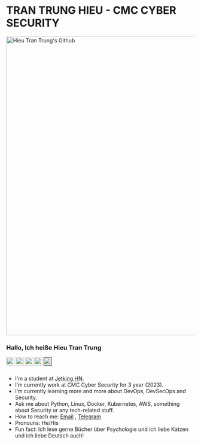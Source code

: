 # TRAN TRUNG HIEU - CMC CYBER SECURITY

<img align="center" alt="Hieu Tran Trung's Github" width="1200" height="800" src="https://github.com/HieuTT-Cloud/Tran-Trung-Hieu/blob/main/SOC.jpg" />


### Hallo, Ich heiße Hieu Tran Trung
<a href="https://www.linkedin.com/in/hieutt-cloud/">
  <img align="left" alt="Hieu Tran Trung 's Linkdein" width="22px" src="https://cdn.jsdelivr.net/npm/simple-icons@v3/icons/linkedin.svg" />
</a>
<a href="https://github.com/HieuTT-Cloud">
  <img align="left" alt="Hieu Tran Trung's Github" width="22px" src="https://cdn.jsdelivr.net/npm/simple-icons@v3/icons/github.svg" />
</a>
<a href="https://t.me/HieuTT_Cloud">
  <img align="left" alt="Hieu Tran Trung's Telegram" width="22px" src="https://cdn.jsdelivr.net/npm/simple-icons@v3/icons/telegram.svg" />
</a>
<a href="https://www.facebook.com/KS.VicentTran/">
  <img align="left" alt="Hieu Tran Trung's Facebook" width="22px" src="https://cdn.jsdelivr.net/npm/simple-icons@v3/icons/facebook.svg" />
</a>
<a href="">
  <img align="left" alt="Hieu Tran Trung's Youtube" width="22px" src="https://cdn.jsdelivr.net/npm/simple-icons@v3/icons/youtube.svg" />
</a>

<br/>
<br/>



-  I'm a student at [Jetking HN](https://jetking.fpt.edu.vn/).
-  I’m currently work at CMC Cyber Security for 3 year (2023).
-  I’m currently learning more and more about DevOps, DevSecOps and Security.
-  Ask me about Python, Linux, Docker, Kubernetes, AWS, something about Security or any tech-related stuff.
-  How to reach me: [Email](ks.trunghieu.95@gmail.com) , [Telegram](https://t.me/HieuTT_Cloud) 
-  Pronouns: He/His
-  Fun fact: Ich lese gerne Bücher über Psychologie und ich liebe Katzen und ich liebe Deutsch auch!
